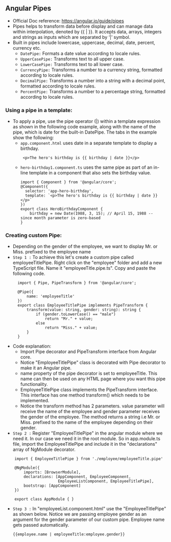 ## Angular Pipes
- Official Doc reference: https://angular.io/guide/pipes
- Pipes helps to transform data before display and can manage data within interpolation, denoted by {{ | }}. It accepts data, arrays, integers and strings as inputs which are separated by ‘|’ symbol.
- Built in pipes include lowercase, uppercase, decimal, date, percent, currency etc.
  - `DatePipe:` Formats a date value according to locale rules.
  - `UpperCasePipe:` Transforms text to all upper case.
  - `LowerCasePipe:` Transforms text to all lower case.
  - `CurrencyPipe:` Transforms a number to a currency string, formatted according to locale rules.
  - `DecimalPipe:` Transforms a number into a string with a decimal point, formatted according to locale rules.
  - `PercentPipe:` Transforms a number to a percentage string, formatted according to locale rules.

### Using a pipe in a template:
- To apply a pipe, use the pipe operator (|) within a template expression as shown in the following code example, along with the name of the pipe, which is date for the built-in DatePipe. The tabs in the example show the following:
  - `app.component.html` uses date in a separate template to display a birthday.
    ```
     <p>The hero's birthday is {{ birthday | date }}</p>
    ```
  - `hero-birthday1.component.ts` uses the same pipe as part of an in-line template in a component that also sets the birthday value.
    ```
    import { Component } from '@angular/core';  
    @Component({
      selector: 'app-hero-birthday',
      template: `<p>The hero's birthday is {{ birthday | date }}    </p>`
    })
    export class HeroBirthdayComponent {
        birthday = new Date(1988, 3, 15); // April 15, 1988 -- since month parameter is zero-based
    }
    ```

### Creating custom Pipe:
- Depending on the gender of the employee, we want to display Mr. or Miss. prefixed to the employee name
- `Step 1 :` To achieve this let's create a custom pipe called employeeTitlePipe. Right click on the "employee" folder and add a new TypeScript file. Name it "employeeTitle.pipe.ts". Copy and paste the following code.
  ```
    import { Pipe, PipeTransform } from '@angular/core';

    @Pipe({
        name: 'employeeTitle'
    })
    export class EmployeeTitlePipe implements PipeTransform {
        transform(value: string, gender: string): string {
            if (gender.toLowerCase() == "male")
                return "Mr." + value;
            else
                return "Miss." + value;
        }
    }
  ```
- Code explanation:
  - Import Pipe decorator and PipeTransform interface from Angular core.
  - Notice "EmployeeTitlePipe" class is decorated with Pipe decorator to make it an Angular pipe.
  - name property of the pipe decorator is set to employeeTitle. This name can then be used on any HTML page where you want this pipe functionality.
  - EmployeeTitlePipe class implements the PipeTransform interface. This interface has one method transform() which needs to be implemented.
  - Notice the transform method has 2 parameters. value parameter will receive the name of the employee and gender parameter receives the gender of the employee. The method returns a string i.e Mr. or Miss. prefixed to the name of the employee depending on their gender.
- `Step 2 :` Register "EmployeeTitlePipe" in the angular module where we need it. In our case we need it in the root module. So in app.module.ts file, import the EmployeeTitlePipe and include it in the "declarations" array of NgModule decorator.
```
    import { EmployeeTitlePipe } from './employee/employeeTitle.pipe'

    @NgModule({
        imports: [BrowserModule],
        declarations: [AppComponent, EmployeeComponent,
                       EmployeeListComponent, EmployeeTitlePipe],
        bootstrap: [AppComponent]
    })

    export class AppModule { }
```
- `Step 3 :` In "employeeList.component.html" use the "EmployeeTitlePipe" as shown below. Notice we are passing employee gender as an argument for the gender parameter of our custom pipe. Employee name gets passed automatically.
  
    ```{{employee.name | employeeTitle:employee.gender}}```